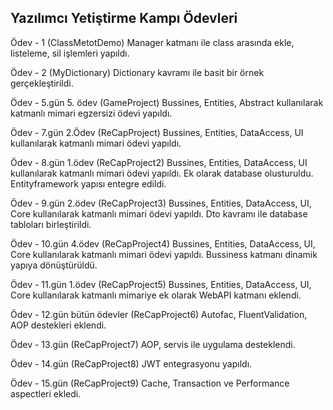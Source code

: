 ## Yazılımcı Yetiştirme Kampı Ödevleri

Ödev - 1 (ClassMetotDemo)
Manager katmanı ile class arasında ekle, listeleme, sil işlemleri yapıldı.

Ödev - 2 (MyDictionary)
Dictionary kavramı ile basit bir örnek gerçekleştirildi.


Ödev - 5.gün 5. ödev (GameProject)
Bussines, Entities, Abstract kullanılarak katmanlı mimari egzersizi ödevi yapıldı.

Ödev - 7.gün 2.Ödev (ReCapProject)
Bussines, Entities, DataAccess, UI kullanılarak katmanlı mimari ödevi yapıldı.

Ödev - 8.gün 1.ödev (ReCapProject2)
Bussines, Entities, DataAccess, UI kullanılarak katmanlı mimari ödevi yapıldı. Ek olarak database olusturuldu. Entityframework yapısı entegre edildi.

Ödev - 9.gün 2.ödev (ReCapProject3)
Bussines, Entities, DataAccess, UI, Core kullanılarak katmanlı mimari ödevi yapıldı. Dto kavramı ile database tabloları birleştirildi. 

Ödev - 10.gün 4.ödev (ReCapProject4)
Bussines, Entities, DataAccess, UI, Core kullanılarak katmanlı mimari ödevi yapıldı. Bussiness katmanı dinamik yapıya dönüştürüldü.

Ödev - 11.gün 1.ödev (ReCapProject5)
Bussines, Entities, DataAccess, UI, Core kullanılarak katmanlı mimariye ek olarak WebAPI katmanı eklendi.

Ödev - 12.gün bütün ödevler (ReCapProject6)
Autofac, FluentValidation, AOP destekleri eklendi.

Ödev - 13.gün  (ReCapProject7)
AOP, servis ile uygulama desteklendi.

Ödev - 14.gün  (ReCapProject8)
JWT entegrasyonu yapıldı.

Ödev - 15.gün  (ReCapProject9)
Cache, Transaction ve Performance aspectleri ekledi.
